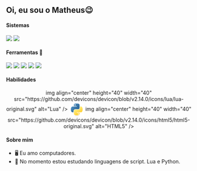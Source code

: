 ## Oi, eu sou o Matheus😉

#### Sistemas 
<div>
<img src="https://img.shields.io/badge/Windows-0078D6?style=for-the-badge&logo=windows&logoColor=white"/>
<img src="https://img.shields.io/badge/Linux-FCC624?style=for-the-badge&logo=linux&logoColor=black"/>
</div>

#### Ferramentas 🔨
<div>
  <img src="https://img.shields.io/badge/Firefox-FF7139?style=for-the-badge&logo=Firefox-Browser&logoColor=white"/>
  <img src="https://img.shields.io/badge/Visual_Studio_Code-0078D4?style=for-the-badge&logo=visual%20studio%20code&logoColor=white"/>
  <img src="https://img.shields.io/badge/windows%20terminal-4D4D4D?style=for-the-badge&logo=windows%20terminal&logoColor=white"/>         
  <img src="https://img.shields.io/badge/GNU%20Bash-4EAA25?style=for-the-badge&logo=GNU%20Bash&logoColor=white"/>                                                 <img src="https://img.shields.io/badge/GIT-E44C30?style=for-the-badge&logo=git&logoColor=white"/>
</div>

#### Habilidades
<section align="center" style="display: inline_block">
  img align="center" height="40" width="40" src="https://github.com/devicons/devicon/blob/v2.14.0/icons/lua/lua-original.svg" alt="Lua" />
  <img align="center" height="40" width="40" src="https://github.com/devicons/devicon/blob/v2.14.0/icons/python/python-original.svg" alt="Python" />
  img align="center" height="40" width="40" src="https://github.com/devicons/devicon/blob/v2.14.0/icons/html5/html5-original.svg" alt="HTML5" />
</section>

#### Sobre mim
<ul>
  <li>🖥️ Eu amo computadores.</li>
  <li>🌱 No momento estou estudando linguagens de script. Lua e Python.</li>
</ul>
